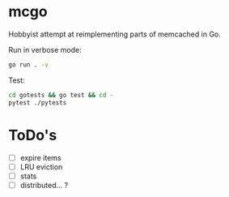 # mcgo

Hobbyist attempt at reimplementing parts of memcached in Go.


Run in verbose mode:

```sh
go run . -v
```

Test:
```sh
cd gotests && go test && cd -
pytest ./pytests
```

# ToDo's

- [ ] expire items
- [ ] LRU eviction
- [ ] stats
- [ ] distributed... ?